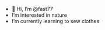 - 👋 Hi, I’m @fast77
- I’m interested in nature
- I’m currently learning to sew clothes

<!---
fast77/fast77 is a ✨ special ✨ repository because its `README.md` (this file) appears on your GitHub profile.
You can click the Preview link to take a look at your changes.
--->
